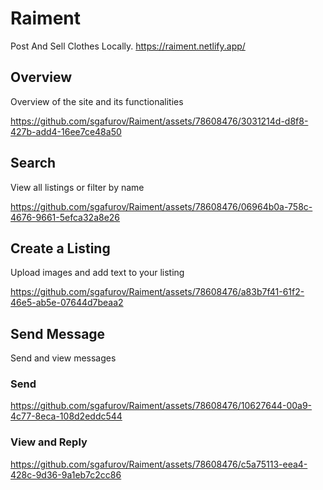 # Raiment

Post And Sell Clothes Locally. https://raiment.netlify.app/

## Overview

Overview of the site and its functionalities

https://github.com/sgafurov/Raiment/assets/78608476/3031214d-d8f8-427b-add4-16ee7ce48a50

## Search

View all listings or filter by name

https://github.com/sgafurov/Raiment/assets/78608476/06964b0a-758c-4676-9661-5efca32a8e26

## Create a Listing

Upload images and add text to your listing

https://github.com/sgafurov/Raiment/assets/78608476/a83b7f41-61f2-46e5-ab5e-07644d7beaa2

## Send Message

Send and view messages

### Send
https://github.com/sgafurov/Raiment/assets/78608476/10627644-00a9-4c77-8eca-108d2eddc544

### View and Reply
https://github.com/sgafurov/Raiment/assets/78608476/c5a75113-eea4-428c-9d36-9a1eb7c2cc86



